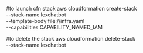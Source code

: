 #to launch cfn stack
aws cloudformation create-stack \
--stack-name lexchatbot \
--template-body file://infra.yaml \
--capabilities CAPABILITY_NAMED_IAM


#to delete the stack
aws cloudformation delete-stack \
--stack-name lexchatbot